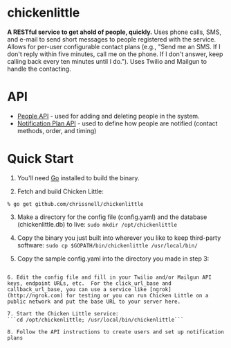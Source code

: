 # chickenlittle
**A RESTful service to get ahold of people, quickly.**  Uses phone calls, SMS, and e-mail to send short messages to people registered with the service.  Allows for per-user configurable contact plans (e.g., "Send me an SMS.  If I don't reply within five minutes, call me on the phone.  If I don't answer, keep calling back every ten minutes until I do.").   Uses Twilio and Mailgun to handle the contacting.

# API
- [People API](https://github.com/chrissnell/chickenlittle/blob/master/docs/PEOPLE_API.md) - used for adding and deleting people in the system.
- [Notification Plan API](https://github.com/chrissnell/chickenlittle/blob/master/docs/NOTIFICATION_PLAN_API.md) - used to define how people are notified (contact methods, order, and timing)

# Quick Start
1. You'll need [Go](http://golang.org/) installed to build the binary.

2. Fetch and build Chicken Little:
 ```
% go get github.com/chrissnell/chickenlittle
```

3. Make a directory for the config file (config.yaml) and the database (chickenlittle.db) to live:
```sudo mkdir /opt/chickenlittle```

4. Copy the binary you just built into wherever you like to keep third-party software:
```sudo cp $GOPATH/bin/chickenlittle /usr/local/bin/```

5. Copy the sample config.yaml into the directory you made in step 3:
```sudo cp $GOPATH/src/github.com/chrissnell/chickenlittle/config.yaml.sample /opt/chickenlittle/config.yaml

6. Edit the config file and fill in your Twilio and/or Mailgun API keys, endpoint URLs, etc.  For the click_url_base and callback_url_base, you can use a service like [ngrok](http://ngrok.com) for testing or you can run Chicken Little on a public network and put the base URL to your server here. 

7. Start the Chicken Little service:
```cd /opt/chickenlittle; /usr/local/bin/chickenlittle```

8. Follow the API instructions to create users and set up notification plans

